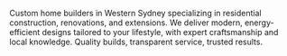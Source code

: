 Custom home builders in Western Sydney specializing in residential construction, renovations, and extensions. We deliver modern, energy-efficient designs tailored to your lifestyle, with expert craftsmanship and local knowledge. Quality builds, transparent service, trusted results.
